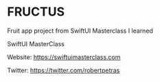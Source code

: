 # FRUCTUS
Fruit app project from SwiftUI Masterclass I learned

SwiftUI MasterClass

Website: https://swiftuimasterclass.com

Twitter: https://twitter.com/robertpetras
